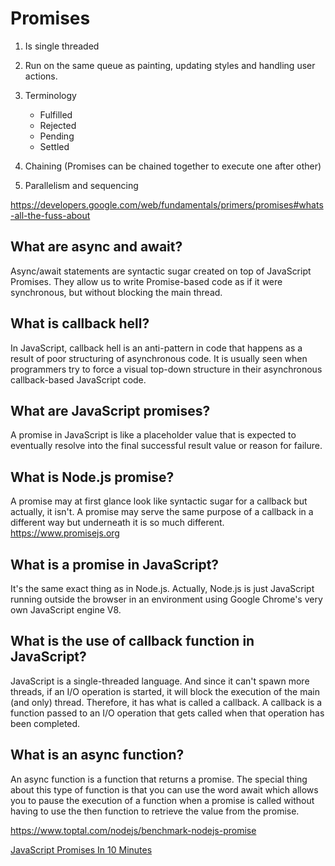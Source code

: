 # Promises

1. Is single threaded
2. Run on the same queue as painting, updating styles and handling user actions.
3. Terminology

   - Fulfilled
   - Rejected
   - Pending
   - Settled

4. Chaining (Promises can be chained together to execute one after other)
5. Parallelism and sequencing

https://developers.google.com/web/fundamentals/primers/promises#whats-all-the-fuss-about

## What are async and await?

Async/await statements are syntactic sugar created on top of JavaScript Promises. They allow us to write Promise-based code as if it were synchronous, but without blocking the main thread.

## What is callback hell?

In JavaScript, callback hell is an anti-pattern in code that happens as a result of poor structuring of asynchronous code. It is usually seen when programmers try to force a visual top-down structure in their asynchronous callback-based JavaScript code.

## What are JavaScript promises?

A promise in JavaScript is like a placeholder value that is expected to eventually resolve into the final successful result value or reason for failure.

## What is Node.js promise?

A promise may at first glance look like syntactic sugar for a callback but actually, it isn't. A promise may serve the same purpose of a callback in a different way but underneath it is so much different. https://www.promisejs.org

## What is a promise in JavaScript?

It's the same exact thing as in Node.js. Actually, Node.js is just JavaScript running outside the browser in an environment using Google Chrome's very own JavaScript engine V8.

## What is the use of callback function in JavaScript?

JavaScript is a single-threaded language. And since it can't spawn more threads, if an I/O operation is started, it will block the execution of the main (and only) thread. Therefore, it has what is called a callback. A callback is a function passed to an I/O operation that gets called when that operation has been completed.

## What is an async function?

An async function is a function that returns a promise. The special thing about this type of function is that you can use the word await which allows you to pause the execution of a function when a promise is called without having to use the then function to retrieve the value from the promise.

https://www.toptal.com/nodejs/benchmark-nodejs-promise

[JavaScript Promises In 10 Minutes](https://www.youtube.com/watch?v=DHvZLI7Db8E)
